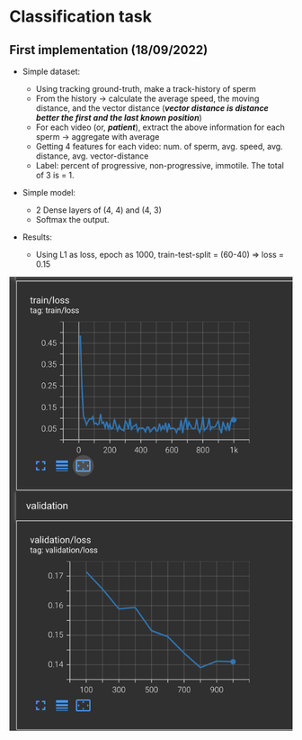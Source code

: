 # Classification task

## First implementation (18/09/2022)

- Simple dataset:

  - Using tracking ground-truth, make a track-history of sperm
  - From the history -> calculate the average speed, the moving distance, and the vector distance (**_vector distance is distance better the first and the last known position_**)
  - For each video (or, **_patient_**), extract the above information for each sperm -> aggregate with average
  - Getting 4 features for each video: num. of sperm, avg. speed, avg. distance, avg. vector-distance
  - Label: percent of progressive, non-progressive, immotile. The total of 3 is = 1.

- Simple model:

  - 2 Dense layers of (4, 4) and (4, 3)
  - Softmax the output.

- Results:
  - Using L1 as loss, epoch as 1000, train-test-split = (60-40) => loss = 0.15

![Experiment result](experiment.png)
